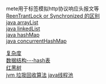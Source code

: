 mete用于标签模拟http协议响应头报文等<br>
<a href="http://www.wityx.com/post/470_1_1.html">ReenTrantLock or Synchronized 的区别</a><br>
<a href="https://www.cnblogs.com/msymm/p/9872818.html">java arrayList</a><br>
<a href="https://www.jianshu.com/p/8bb4d863d9de">java linkedList </a><br>
<a href="https://www.jianshu.com/p/20f0b978ec2e">java hashMap</a><br>
<a href="https://www.jianshu.com/p/5dbaa6707017">java concurrentHashMap</a>








<a href="https://www.jianshu.com/p/f31744e423eb">复杂度</a><br>
<a href="https://blog.csdn.net/u011109881/article/details/80379505">数据结构---hash表</a><br>
<a href="http://www.360doc.com/content/18/0904/19/25944647_783893127.shtml">红黑树</a><br>
<a href="https://baijiahao.baidu.com/s?id=1632054498996744393&wfr=spider&for=pc">jvm 垃圾回收算法</a>
<a href="https://www.cnblogs.com/yefeng654321/articles/11253842.html">java线程池</a>